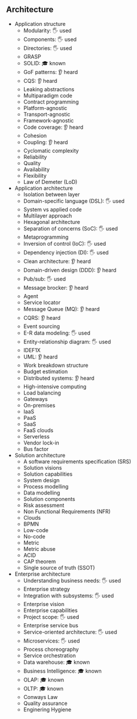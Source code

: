 ## Architecture

- Application structure
  - Modularity: 🖐️ used
  - Components: 🖐️ used
  - Directories: 🖐️ used
  - GRASP
  - SOLID: 🎓 known
  - GoF patterns: 👂 heard
  - CQS: 👂 heard
  - Leaking abstractions
  - Multiparadigm code
  - Contract programming
  - Platform-agnostic
  - Transport-agnostic
  - Framework-agnostic
  - Code coverage: 👂 heard
  - Cohesion
  - Coupling: 👂 heard
  - Cyclomatic complexity
  - Reliability
  - Quality
  - Availability
  - Flexibility
  - Law of Demeter (LoD)
- Application architecture
  - Isolation between layer
  - Domain-specific language (DSL): 🖐️ used
  - System vs applied code
  - Multilayer approach
  - Hexagonal architecture
  - Separation of concerns (SoC): 🖐️ used
  - Metaprogramming
  - Inversion of control (IoC): 🖐️ used
  - Dependency injection (DI): 🖐️ used
  - Clean architecture: 👂 heard
  - Domain-driven design (DDD): 👂 heard
  - Pub/sub: 🖐️ used
  - Message brocker: 👂 heard
  - Agent
  - Service locator
  - Message Queue (MQ): 👂 heard
  - CQRS: 👂 heard
  - Event sourcing
  - E-R data modeling: 🖐️ used
  - Entity-relationship diagram: 🖐️ used
  - IDEF1X
  - UML: 👂 heard
  - Work breakdown structure
  - Budget estimation
  - Distributed systems: 👂 heard
  - High-intensive computing
  - Load balancing
  - Gateways
  - On-premises
  - IaaS
  - PaaS
  - SaaS
  - FaaS clouds
  - Serverless
  - Vendor lock-in
  - Bus factor
- Solution architecture
  - A software requirements specification (SRS)
  - Solution visions
  - Solution capabilities
  - System design
  - Process modelling
  - Data modelling
  - Solution components
  - Risk assessment
  - Non Functional Requirements (NFR)
  - Clouds
  - BPMN
  - Low-code
  - No-code
  - Metric
  - Metric abuse
  - ACID
  - CAP theorem
  - Single source of truth (SSOT)
- Enterprise architecture
  - Understanding business needs: 🖐️ used
  - Enterprise strategy
  - Integration with subsystems: 🖐️ used
  - Enterprise vision
  - Enterprise capabilities
  - Project scope: 🖐️ used
  - Enterprise service bus
  - Service-oriented architecture: 🖐️ used
  - Microservices: 🖐️ used
  - Process choreography
  - Service orchestration
  - Data warehouse: 🎓 known
  - Business Intelligence: 🎓 known
  - OLAP: 🎓 known
  - OLTP: 🎓 known
  - Conways Law
  - Quality assurance
  - Enginering Hygiene
